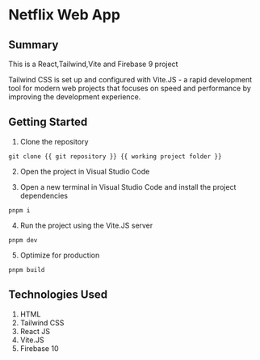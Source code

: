 # Netflix Web App

## Summary

This is a React,Tailwind,Vite and Firebase 9 project

Tailwind CSS is set up and configured with Vite.JS - a rapid development tool for modern web projects that focuses on speed and performance by improving the development experience.

## Getting Started

1. Clone the repository

```
git clone {{ git repository }} {{ working project folder }}
```

2. Open the project in Visual Studio Code

3. Open a new terminal in Visual Studio Code and install the project dependencies

```
pnpm i
```

4. Run the project using the Vite.JS server

```
pnpm dev
```

5. Optimize for production

```
pnpm build
```

## Technologies Used

1. HTML
2. Tailwind CSS
3. React JS
4. Vite.JS
5. Firebase 10
